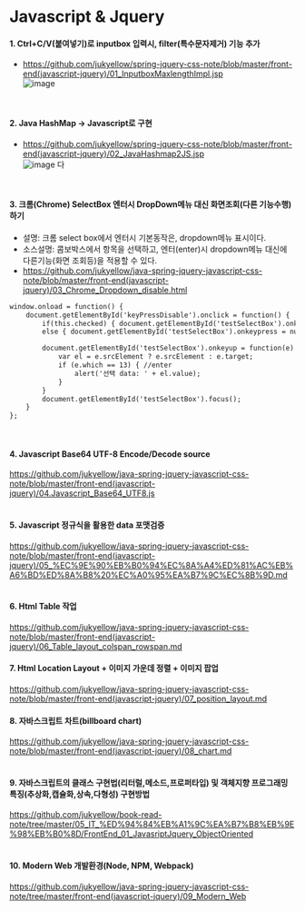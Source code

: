 # Javascript & Jquery

#### 1. Ctrl+C/V(붙여넣기)로 inputbox 입력시, filter(특수문자제거) 기능 추가  
- https://github.com/jukyellow/spring-jquery-css-note/blob/master/front-end(javascript-jquery)/01_InputboxMaxlengthImpl.jsp  
![image](https://user-images.githubusercontent.com/45334819/58353545-b43d4d80-7ea9-11e9-8d08-7df9c44269fc.png)  
<br>

#### 2. Java HashMap -> Javascript로 구현  
- https://github.com/jukyellow/spring-jquery-css-note/blob/master/front-end(javascript-jquery)/02_JavaHashmap2JS.jsp  
![image](https://user-images.githubusercontent.com/45334819/58353554-b8696b00-7ea9-11e9-831f-a4ca8fa94bd4.png)   다
<br>

#### 3. 크롬(Chrome) SelectBox 엔터시 DropDown메뉴 대신 화면조회(다른 기능수행) 하기
- 설명: 크롬 select box에서 엔터시 기본동작은, dropdown메뉴 표시이다.
- 소스설명: 콤보박스에서 항목을 선택하고, 엔터(enter)시 dropdown메뉴 대신에 다른기능(화면 조회등)을 적용할 수 있다.
- https://github.com/jukyellow/java-spring-jquery-javascript-css-note/blob/master/front-end(javascript-jquery)/03_Chrome_Dropdown_disable.html
``` html  
window.onload = function() {
    document.getElementById('keyPressDisable').onclick = function() {
        if(this.checked) { document.getElementById('testSelectBox').onkeypress = false; }  
        else { document.getElementById('testSelectBox').onkeypress = null; }  

        document.getElementById('testSelectBox').onkeyup = function(e) {
            var el = e.srcElement ? e.srcElement : e.target;
            if (e.which == 13) { //enter
                alert('선택 data: ' + el.value);
            }
        }
        document.getElementById('testSelectBox').focus();
    }
};  
```  
<br>

#### 4. Javascript Base64 UTF-8 Encode/Decode source
https://github.com/jukyellow/java-spring-jquery-javascript-css-note/blob/master/front-end(javascript-jquery)/04.Javascript_Base64_UTF8.js  
<br>

#### 5. Javascript 정규식을 활용한 data 포맷검증  
https://github.com/jukyellow/java-spring-jquery-javascript-css-note/blob/master/front-end(javascript-jquery)/05_%EC%9E%90%EB%B0%94%EC%8A%A4%ED%81%AC%EB%A6%BD%ED%8A%B8%20%EC%A0%95%EA%B7%9C%EC%8B%9D.md  
<br>

#### 6. Html Table 작업
https://github.com/jukyellow/java-spring-jquery-javascript-css-note/blob/master/front-end(javascript-jquery)/06_Table_layout_colspan_rowspan.md
<br>

#### 7. Html Location Layout + 이미지 가운데 정렬 + 이미지 팝업  
https://github.com/jukyellow/java-spring-jquery-javascript-css-note/blob/master/front-end(javascript-jquery)/07_position_layout.md
<br>

#### 8. 자바스크립트 차트(billboard chart)  
https://github.com/jukyellow/java-spring-jquery-javascript-css-note/blob/master/front-end(javascript-jquery)/08_chart.md  
<br>

#### 9. 자바스크립트의 클래스 구현법(리터럴,메소드,프로퍼타입) 및 객체지향 프로그래밍 특징(추상화,캡슐화,상속,다형성) 구현방법
https://github.com/jukyellow/book-read-note/tree/master/05_IT_%ED%94%84%EB%A1%9C%EA%B7%B8%EB%9E%98%EB%B0%8D/FrontEnd_01_JavasriptJquery_ObjectOriented  
<br>

#### 10. Modern Web 개발환경(Node, NPM, Webpack)  
https://github.com/jukyellow/java-spring-jquery-javascript-css-note/tree/master/front-end(javascript-jquery)/09_Modern_Web  

